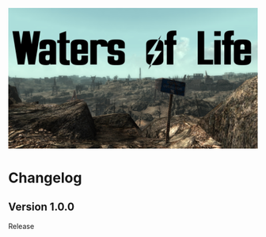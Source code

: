 <img src= "https://raw.githubusercontent.com/zpok3/Waters-of-Life/main/logo.jpeg" target="_blank"></a>
# Changelog

## Version 1.0.0
Release
